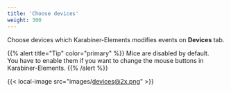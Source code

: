 ```yaml
---
title: 'Choose devices'
weight: 300
---
```


Choose devices which Karabiner-Elements modifies events on **Devices** tab.

{{% alert title="Tip" color="primary" %}}
Mice are disabled by default.<br />
You have to enable them if you want to change the mouse buttons in Karabiner-Elements.
{{% /alert %}}

{{< local-image src="images/devices@2x.png" >}}
